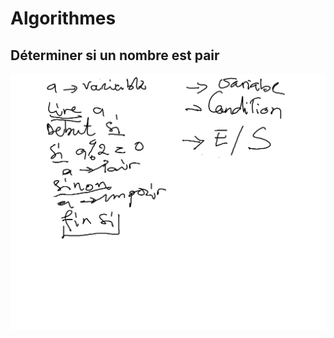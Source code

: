# Algorithmes


## Déterminer si un nombre est pair
![alt src](https://github.com/CollegeBoreal/INF1042-17H/blob/master/2.WorkSheet/algo-pair.png)
